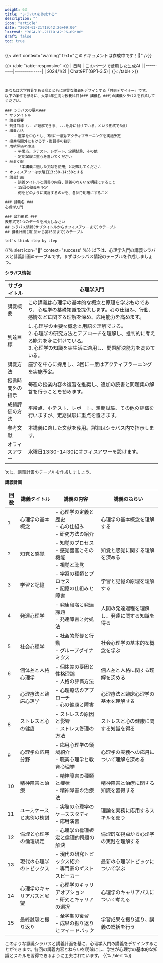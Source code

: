 ```yaml
---
weight: 63
title: "シラバスを作成する"
description: ""
icon: "article"
date: "2024-01-21T19:42:26+09:00"
lastmod: "2024-01-21T19:42:26+09:00"
draft: false
toc: true
---
```

{{< alert context="warning" text="このドキュメントは作成中です！👷" />}}

{{< table "table-responsive" >}}
| 日時 | このページで使用した生成AI | 
|----------|--------------|
| 2024/1/21 | ChatGPT(GPT-3.5) |
{{< /table >}}

<br>

```
あなたは大学教員である私とともに良質な講義をデザインする「共同デザイナー」です。
以下の条件を参考に、大学1年生向け教養科目[### 講義名 ###]の講義シラバスを作成してください。

### シラバスの要素###
* サブタイトル
* 講義概要
* 到達目標（...が理解できる、...を身に付けている、という形式で3点）
* 講義方法
    - 座学を中心とし、3回に一度はアクティブラーニングを実施予定
* 授業時間外における予・復習等の指示
* 成績評価の方法
    - 平常点、小テスト、レポート、定期試験、その他
    - 定期試験に重心を置いてください
* 参考文献
    - 「本講義に適した文献を使用」と記載してください
* オフィスアワーは水曜日13:30-14:30とする
* 講義計画
    - 講義タイトルと講義の内容、講義のねらいを明確にすること
    - 15回の講義を予定
    - 何をどのように実施するのかを、各回で明確にすること

### 講義名 ###
心理学入門

### 出力形式 ###
表形式で2つのデータを出力しなさい
## シラバス情報(サブタイトルからオフィスアワーまで)のテーブル
## 講義計画(第1回から第15回まで)のテーブル

let's think step by step
```

{{% alert icon="🤖" context="success" %}}
以下は、心理学入門の講義シラバスと講義計画のテーブルです。まずはシラバス情報のテーブルを作成しましょう。

**シラバス情報**

| サブタイトル               | 心理学入門                     |
|-------------------------|-------------------------------|
| 講義概要                   | この講義は心理学の基本的な概念と原理を学ぶものであり、心理学の基礎知識を提供します。心の仕組み、行動、感情などに関する理解を深め、応用能力を高めます。   |
| 到達目標                   | 1. 心理学の主要な概念と用語を理解できる。<br>2. 心理学の研究方法とアプローチを理解し、批判的に考える能力を身に付けている。<br>3. 心理学の知識を実生活に適用し、問題解決能力を高めている。 |
| 講義方法                   | 座学を中心に採用し、3回に一度はアクティブラーニングを実施予定。 |
| 授業時間外の指示             | 毎週の授業内容の復習を推奨し、追加の読書と問題集の解答を行うことを勧めます。 |
| 成績評価の方法              | 平常点、小テスト、レポート、定期試験、その他の評価を行いますが、定期試験に重点を置きます。 |
| 参考文献                   | 本講義に適した文献を使用。詳細はシラバス内で指示します。 |
| オフィスアワー                | 水曜日13:30-14:30にオフィスアワーを設けます。 |

次に、講義計画のテーブルを作成しましょう。

**講義計画**

| 回数 | 講義タイトル           | 講義の内容                                               | 講義のねらい                                     |
|----|---------------------|-----------------------------------------------------|---------------------------------------------|
| 1  | 心理学の基本概念        | - 心理学の定義と歴史<br>- 心の仕組み<br>- 研究方法の紹介 | 心理学の基本概念を理解する                    |
| 2  | 知覚と感覚             | - 知覚のプロセス<br>- 感覚器官とその機能<br>- 視覚と聴覚   | 知覚と感覚に関する理解を深める                |
| 3  | 学習と記憶             | - 学習の種類とプロセス<br>- 記憶の仕組みと障害          | 学習と記憶の原理を理解する                    |
| 4  | 発達心理学             | - 発達段階と発達課題<br>- 発達障害と対処法             | 人間の発達過程を理解し、発達に関する知識を得る     |
| 5  | 社会心理学             | - 社会的影響と行動<br>- グループダイナミクス           | 社会心理学の基本的な概念を学ぶ                |
| 6  | 個体差と人格心理学        | - 個体差の要因と性格理論<br>- 人格の評価方法           | 個人差と人格に関する理解を深める              |
| 7  | 心理療法と臨床心理学     | - 心理療法のアプローチ<br>- 心の健康と障害           | 心理療法と臨床心理学の基本を理解する           |
| 8  | ストレスと心の健康        | - ストレスの原因と影響<br>- ストレス管理の方法        | ストレスと心の健康に関する知識を得る            |
| 9  | 心理学の応用分野         | - 応用心理学の領域紹介<br>- 職業心理学と教育心理学      | 心理学の実務への応用について理解を深める          |
| 10 | 精神障害と治療           | - 精神障害の種類と症状<br>- 精神障害の治療法          | 精神障害と治療に関する知識を習得する           |
| 11 | ユースケースと実例の検討  | - 実際の心理学のケーススタディ<br>- 応用演習          | 理論を実務に応用するスキルを養う               |
| 12 | 倫理と心理学の倫理規定     | - 心理学の倫理規定と倫理的問題の解決              | 倫理的な視点から心理学の実践を理解する           |
| 13 | 現代の心理学のトピックス   | - 現代の研究トピックス紹介<br>- 専門家のゲストスピーカー  | 最新の心理学トピックについて学ぶ               |
| 14 | 心理学のキャリアパスと展望 | - 心理学のキャリアオプション<br>- 研究とキャリアの選択   | 心理学のキャリアパスについて考える             |
| 15 | 最終試験と振り返り        | - 全学期の復習<br>- 成果の振り返りとフィードバック     | 学習成果を振り返り、講義の総括を行う            |

このような講義シラバスと講義計画を基に、心理学入門の講義をデザインすることができます。各回の講義内容とねらいを明確にし、学生が心理学の基本的な知識とスキルを習得できるように工夫されています。
{{% /alert %}}